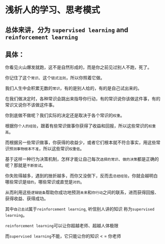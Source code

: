 # 浅析人的学习、思考模式

## 总体来讲，分为 `supervised learning` and `reinforcement learning`

## 具体：

你看见火山爆发就跑，这不是自然形成的，而是你之前见过别人不跑，死了。

你记住了这个`常识`、这个`链式法则`，所以你照着它做。

我们人生中会积累无数的`常识`，有的是别人给的，有的是自己试出来的。

在我们做决定时，各种常识会跳出来指导你行动，有的常识说你该做这件事，有的常识又说你不该做这件事。

你到底做不做呢？我们实际的决定还是取决于各个常识的`权重`。

根据你`个人的经验`，跟着有些常识做事你获得了收益和回报，所以这些常识的`权重高`。

而根据另一些常识做事，你获得的收益少，或者它们根本就不符合事实，用这些常识`预测事物根本不准`，所以这些常识`权重低`。

基于这样一种行为决策机制，怎样才能让自己每次`选择的常识`、`做的决策`都是正确的呢？那就是`不断尝试`。

你失败得越多，遇到的挫折越多，而你又没倒下，反而去`总结经验`，你就会越明白哪些常识是`错的`，哪些常识或直觉是`对的`。

从而利用这些`逻辑链条`帮助你成功地预测`未来`和`你行动`之间的联系，进而获得回报、获得收益、获得成功。

其中`自己去试`属于`reinforcement learning`, 听信别人讲的知识 称为`supervised learning`。

`reinforcement learning`可以让你超越老师、超越人体极限

而`supervised learning`不能，它只能让你的知识 &lt; = 你老师

